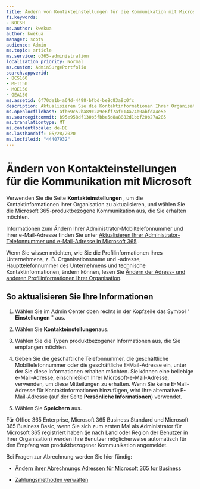 ```yaml
---
title: Ändern von Kontakteinstellungen für die Kommunikation mit Microsoft
f1.keywords:
- NOCSH
ms.author: kwekua
author: kwekua
manager: scotv
audience: Admin
ms.topic: article
ms.service: o365-administration
localization_priority: Normal
ms.custom: AdminSurgePortfolio
search.appverid:
- BCS160
- MET150
- MOE150
- GEA150
ms.assetid: 6f70de1b-a64d-4498-bfbd-be8c83a9c0fc
description: Aktualisieren Sie die Kontaktinformationen Ihrer Organisation, und wählen Sie die produktbezogene Kommunikation von Microsoft 365 aus, die Sie erhalten möchten.
ms.openlocfilehash: afb69c52ba89c2a9e6ff7af014a74b0abfda4e5e
ms.sourcegitcommit: b95e958df130b5fbbe5d8a8882d1bbf20b27a285
ms.translationtype: MT
ms.contentlocale: de-DE
ms.lasthandoff: 05/28/2020
ms.locfileid: "44407932"
---
```

# <a name="change-your-contact-preferences-for-communications-from-microsoft"></a>Ändern von Kontakteinstellungen für die Kommunikation mit Microsoft

Verwenden Sie die Seite **Kontakteinstellungen** , um die Kontaktinformationen Ihrer Organisation zu aktualisieren, und wählen Sie die Microsoft 365-produktbezogene Kommunikation aus, die Sie erhalten möchten.
  
Informationen zum Ändern Ihrer Administrator-Mobiltelefonnummer und ihrer e-Mail-Adresse finden Sie unter [Aktualisieren Ihrer Administrator-Telefonnummer und e-Mail-Adresse in Microsoft 365](update-phone-number-and-email-address.md) .
  
Wenn Sie wissen möchten, wie Sie die Profilinformationen Ihres Unternehmens, z. B. Organisationsname und -adresse, Haupttelefonnummer des Unternehmens und technische Kontaktinformationen, ändern können, lesen Sie [Ändern der Adress- und anderen Profilinformationen Ihrer Organisation](change-address-contact-and-more.md).
  
## <a name="to-update-your-information"></a>So aktualisieren Sie Ihre Informationen
  
1. Wählen Sie im Admin Center oben rechts in der Kopfzeile das Symbol " **Einstellungen** " aus.

2. Wählen Sie **Kontakteinstellungen**aus.

3. Wählen Sie die Typen produktbezogener Informationen aus, die Sie empfangen möchten.

4. Geben Sie die geschäftliche Telefonnummer, die geschäftliche Mobiltelefonnummer oder die geschäftliche E-Mail-Adresse ein, unter der Sie diese Informationen erhalten möchten.
    Sie können eine beliebige e-Mail-Adresse, einschließlich Ihrer Microsoft-e-Mail-Adresse, verwenden, um diese Mitteilungen zu erhalten. Wenn Sie keine E-Mail-Adresse für Kontaktinformationen hinzufügen, wird Ihre alternative E-Mail-Adresse (auf der Seite **Persönliche Informationen**) verwendet.

5. Wählen Sie **Speichern** aus.
  
Für Office 365 Enterprise, Microsoft 365 Business Standard und Microsoft 365 Business Basic, wenn Sie sich zum ersten Mal als Administrator für Microsoft 365 registriert haben (je nach Land oder Region der Benutzer in Ihrer Organisation) werden Ihre Benutzer möglicherweise automatisch für den Empfang von produktbezogener Kommunikation angemeldet.
  
Bei Fragen zur Abrechnung werden Sie hier fündig:
  
- [Ändern ihrer Abrechnungs Adressen für Microsoft 365 for Business](../../commerce/billing-and-payments/change-your-billing-addresses.md)

- [Zahlungsmethoden verwalten](../../commerce/billing-and-payments/manage-payment-methods.md)
